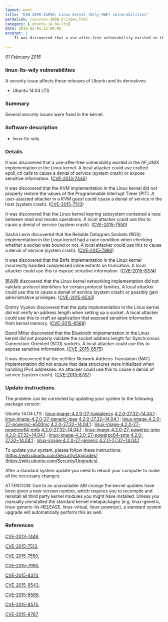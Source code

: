 ```yaml
---
layout: post
title: "USN-2890-2&#58; Linux kernel (Wily HWE) vulnerabilities"
permalink: /usn/usn-2890-2/index.html
category: [ ubuntu-14.04-lts]
date: 2016-02-01 12:00:00
excerpt: |
    It was discovered that a use-after-free vulnerability existed in the AF_UNIX implementation in the Linux kernel. A local attacker could use crafted epoll_ctl calls to cause a denial of service (system crash) or expose sensitive information. ([CVE-2013-7446](http://people.ubuntu.com/~ubuntu-security/cve/CVE-2013-7446))
    
--- 
```

 
 

*01 February 2016*

### linux-lts-wily vulnerabilities

A security issue affects these releases of Ubuntu and its derivatives:

* Ubuntu 14.04 LTS

### Summary

Several security issues were fixed in the kernel. 

### Software description

* linux-lts-wily 

### Details

It was discovered that a use-after-free vulnerability existed in the AF_UNIX implementation in the Linux kernel. A local attacker could use crafted epoll_ctl calls to cause a denial of service (system crash) or expose sensitive information. ([CVE-2013-7446](http://people.ubuntu.com/~ubuntu-security/cve/CVE-2013-7446))

It was discovered that the KVM implementation in the Linux kernel did not properly restore the values of the Programmable Interrupt Timer (PIT). A user-assisted attacker in a KVM guest could cause a denial of service in the host (system crash). ([CVE-2015-7513](http://people.ubuntu.com/~ubuntu-security/cve/CVE-2015-7513))

It was discovered that the Linux kernel keyring subsystem contained a race between read and revoke operations. A local attacker could use this to cause a denial of service (system crash). ([CVE-2015-7550](http://people.ubuntu.com/~ubuntu-security/cve/CVE-2015-7550))

Sasha Levin discovered that the Reliable Datagram Sockets (RDS) implementation in the Linux kernel had a race condition when checking whether a socket was bound or not. A local attacker could use this to cause a denial of service (system crash). ([CVE-2015-7990](http://people.ubuntu.com/~ubuntu-security/cve/CVE-2015-7990))

It was discovered that the Btrfs implementation in the Linux kernel incorrectly handled compressed inline extants on truncation. A local attacker could use this to expose sensitive information. ([CVE-2015-8374](http://people.ubuntu.com/~ubuntu-security/cve/CVE-2015-8374))

郭永刚 discovered that the Linux kernel networking implementation did not validate protocol identifiers for certain protocol families, A local attacker could use this to cause a denial of service (system crash) or possibly gain administrative privileges. ([CVE-2015-8543](http://people.ubuntu.com/~ubuntu-security/cve/CVE-2015-8543))

Dmitry Vyukov discovered that the pptp implementation in the Linux kernel did not verify an address length when setting up a socket. A local attacker could use this to craft an application that exposed sensitive information from kernel memory. ([CVE-2015-8569](http://people.ubuntu.com/~ubuntu-security/cve/CVE-2015-8569))

David Miller discovered that the Bluetooth implementation in the Linux kernel did not properly validate the socket address length for Synchronous Connection-Oriented (SCO) sockets. A local attacker could use this to expose sensitive information. ([CVE-2015-8575](http://people.ubuntu.com/~ubuntu-security/cve/CVE-2015-8575))

It was discovered that the netfilter Network Address Translation (NAT) implementation did not ensure that data structures were initialized when handling IPv4 addresses. An attacker could use this to cause a denial of service (system crash). ([CVE-2015-8787](http://people.ubuntu.com/~ubuntu-security/cve/CVE-2015-8787)) 

### Update instructions

The problem can be corrected by updating your system to the following package version:

Ubuntu 14.04 LTS
 : [linux-image-4.2.0-27-lowlatency](https://launchpad.net/ubuntu/+source/linux-lts-wily) <span> [4.2.0-27.32~14.04.1](https://launchpad.net/ubuntu/+source/linux-lts-wily/4.2.0-27.32~14.04.1) </span> 
 : [linux-image-4.2.0-27-generic-lpae](https://launchpad.net/ubuntu/+source/linux-lts-wily) <span> [4.2.0-27.32~14.04.1](https://launchpad.net/ubuntu/+source/linux-lts-wily/4.2.0-27.32~14.04.1) </span> 
 : [linux-image-4.2.0-27-powerpc-e500mc](https://launchpad.net/ubuntu/+source/linux-lts-wily) <span> [4.2.0-27.32~14.04.1](https://launchpad.net/ubuntu/+source/linux-lts-wily/4.2.0-27.32~14.04.1) </span> 
 : [linux-image-4.2.0-27-powerpc64-emb](https://launchpad.net/ubuntu/+source/linux-lts-wily) <span> [4.2.0-27.32~14.04.1](https://launchpad.net/ubuntu/+source/linux-lts-wily/4.2.0-27.32~14.04.1) </span> 
 : [linux-image-4.2.0-27-powerpc-smp](https://launchpad.net/ubuntu/+source/linux-lts-wily) <span> [4.2.0-27.32~14.04.1](https://launchpad.net/ubuntu/+source/linux-lts-wily/4.2.0-27.32~14.04.1) </span> 
 : [linux-image-4.2.0-27-powerpc64-smp](https://launchpad.net/ubuntu/+source/linux-lts-wily) <span> [4.2.0-27.32~14.04.1](https://launchpad.net/ubuntu/+source/linux-lts-wily/4.2.0-27.32~14.04.1) </span> 
 : [linux-image-4.2.0-27-generic](https://launchpad.net/ubuntu/+source/linux-lts-wily) <span> [4.2.0-27.32~14.04.1](https://launchpad.net/ubuntu/+source/linux-lts-wily/4.2.0-27.32~14.04.1) </span> 

To update your system, please follow these instructions: [https://wiki.ubuntu.com/Security/Upgrades](https://wiki.ubuntu.com/Security/Upgrades).

After a standard system update you need to reboot your computer to make all the necessary changes.

ATTENTION: Due to an unavoidable ABI change the kernel updates have been given a new version number, which requires you to recompile and reinstall all third party kernel modules you might have installed. Unless you manually uninstalled the standard kernel metapackages (e.g. linux-generic, linux-generic-lts-RELEASE, linux-virtual, linux-powerpc), a standard system upgrade will automatically perform this as well. 

### References

 
 [CVE-2013-7446](http://people.ubuntu.com/~ubuntu-security/cve/CVE-2013-7446), 

 [CVE-2015-7513](http://people.ubuntu.com/~ubuntu-security/cve/CVE-2015-7513), 

 [CVE-2015-7550](http://people.ubuntu.com/~ubuntu-security/cve/CVE-2015-7550), 

 [CVE-2015-7990](http://people.ubuntu.com/~ubuntu-security/cve/CVE-2015-7990), 

 [CVE-2015-8374](http://people.ubuntu.com/~ubuntu-security/cve/CVE-2015-8374), 

 [CVE-2015-8543](http://people.ubuntu.com/~ubuntu-security/cve/CVE-2015-8543), 

 [CVE-2015-8569](http://people.ubuntu.com/~ubuntu-security/cve/CVE-2015-8569), 

 [CVE-2015-8575](http://people.ubuntu.com/~ubuntu-security/cve/CVE-2015-8575), 

 [CVE-2015-8787](http://people.ubuntu.com/~ubuntu-security/cve/CVE-2015-8787)
 

